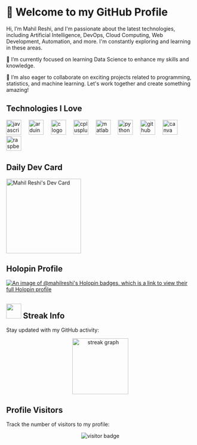 # 👋 Welcome to my GitHub Profile

Hi, I’m Mahil Reshi, and I'm passionate about the latest technologies, including Artificial Intelligence, DevOps, Cloud Computing, Web Development, Automation, and more. I'm constantly exploring and learning in these areas.

🌱 I’m currently focused on learning Data Science to enhance my skills and knowledge.

💞 I’m also eager to collaborate on exciting projects related to programming, statistics, and machine learning. Let's work together and create something amazing!

## Technologies I Love

<div align="left">
  <img src="https://cdn.jsdelivr.net/gh/devicons/devicon/icons/javascript/javascript-original.svg" height="40" alt="javascript logo" />
  <img width="12" />
  <img src="https://cdn.jsdelivr.net/gh/devicons/devicon/icons/arduino/arduino-original.svg" height="40" alt="arduino logo" />
  <img width="12" />
  <img src="https://cdn.jsdelivr.net/gh/devicons/devicon/icons/c/c-original.svg" height="40" alt="c logo" />
  <img width="12" />
  <img src="https://cdn.jsdelivr.net/gh/devicons/devicon/icons/cplusplus/cplusplus-original.svg" height="40" alt="cplusplus logo" />
  <img width="12" />
  <img src="https://cdn.jsdelivr.net/gh/devicons/devicon/icons/matlab/matlab-original.svg" height="40" alt="matlab logo" />
  <img width="12" />
  <img src="https://cdn.jsdelivr.net/gh/devicons/devicon/icons/python/python-original.svg" height="40" alt="python logo" />
  <img width="12" />
  <img src="https://cdn.jsdelivr.net/gh/devicons/devicon/icons/github/github-original.svg" height="40" alt="github logo" />
  <img width="12" />
  <img src="https://cdn.jsdelivr.net/gh/devicons/devicon/icons/canva/canva-original.svg" height="40" alt="canva logo" />
  <img width="12" />
  <img src="https://cdn.jsdelivr.net/gh/devicons/devicon/icons/raspberrypi/raspberrypi-original.svg" height="40" alt="raspberrypi logo" />
  <img width="12" />
</div>

## Daily Dev Card

<a href="https://app.daily.dev/mahilreshi">
  <img src="https://api.daily.dev/devcards/4d012002d1964adbb518dfd025c49e27.png?r=0r9" width="200" alt="Mahil Reshi's Dev Card" />
</a>

## Holopin Profile

[![An image of @mahilreshi's Holopin badges, which is a link to view their full Holopin profile](https://holopin.me/mahilreshi)](https://holopin.io/@mahilreshi)

## <img src="https://media.giphy.com/media/WiIuC6fAOoXD2/giphy.gif" width="40"> **Streak Info**

Stay updated with my GitHub activity:

<div align="center">
  <img src="https://streak-stats.demolab.com?user=mahilreshi&locale=en&mode=daily&theme=midnight-purple&hide_border=false&border_radius=5&order=3" height="150" alt="streak graph" />
</div>

## Profile Visitors

Track the number of visitors to my profile:

<p align="center">
  <img src="https://profile-counter.glitch.me/mahilreshi/count.svg" alt="visitor badge" />
</p>